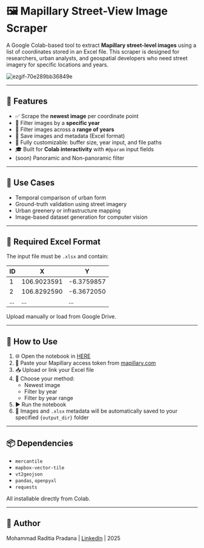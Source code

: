 # 🖼️ Mapillary Street-View Image Scraper

A Google Colab-based tool to extract **Mapillary street-level images** using a list of coordinates stored in an Excel file. This scraper is designed for researchers, urban analysts, and geospatial developers who need street imagery for specific locations and years.

![ezgif-70e289bb36849e](https://github.com/user-attachments/assets/ea602da1-64f4-4ba5-a414-6b7545058c2f)

---

## 🎯 Features

- ✅ Scrape the **newest image** per coordinate point
- 📅 Filter images by a **specific year**
- 🔁 Filter images across a **range of years**
- 📁 Save images and metadata (Excel format)
- 🧭 Fully customizable: buffer size, year input, and file paths
- 🎓 Built for **Colab interactivity** with `#@param` input fields
- (soon) Panoramic and Non-panoramic filter
---

## 🧩 Use Cases

- Temporal comparison of urban form  
- Ground-truth validation using street imagery  
- Urban greenery or infrastructure mapping  
- Image-based dataset generation for computer vision  

---

## 📄 Required Excel Format

The input file must be `.xlsx` and contain:

| ID | X | Y  |
|----|---------------|--------------|
| 1  | 106.9023591   | -6.3759857   |
| 2  | 106.8292590   | -6.3672050   |
| ...| ...           | ...          |

Upload manually or load from Google Drive.

---

## 🔧 How to Use

1. 🌐 Open the notebook in [HERE](mapillary_streetviewimage_scraper.ipynb)
2. 🔑 Paste your Mapillary access token from [mapillary.com](mapillary.com)
3. 📥 Upload or link your Excel file
4. 🎯 Choose your method:
   - Newest image
   - Filter by year
   - Filter by year range
5. ▶️ Run the notebook
6. 📂 Images and `.xlsx` metadata will be automatically saved to your specified `{output_dir}` folder

---

## 📦 Dependencies

- `mercantile`
- `mapbox-vector-tile`
- `vt2geojson`
- `pandas`, `openpyxl`
- `requests`

All installable directly from Colab.

---

## 🙋 Author

Mohammad Raditia Pradana | [LinkedIn](https://www.linkedin.com/in/mohammadraditia/) | 2025
